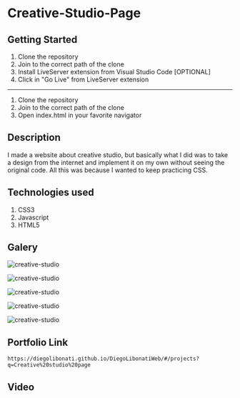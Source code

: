 # Creative-Studio-Page

## Getting Started

1. Clone the repository
2. Join to the correct path of the clone
3. Install LiveServer extension from Visual Studio Code [OPTIONAL]
4. Click in "Go Live" from LiveServer extension

---

1. Clone the repository
2. Join to the correct path of the clone
3. Open index.html in your favorite navigator

## Description

I made a website about creative studio, but basically what I did was to take a design from the internet and implement it on my own without seeing the original code. All this was because I wanted to keep practicing CSS.

## Technologies used

1. CSS3
2. Javascript
3. HTML5

## Galery

![creative-studio](https://raw.githubusercontent.com/DiegoLibonati/DiegoLibonatiWeb/main/data/projects/Css/Imagenes/creativestoriescss-0.jpg)

![creative-studio](https://raw.githubusercontent.com/DiegoLibonati/DiegoLibonatiWeb/main/data/projects/Css/Imagenes/creativestoriescss-1.jpg)

![creative-studio](https://raw.githubusercontent.com/DiegoLibonati/DiegoLibonatiWeb/main/data/projects/Css/Imagenes/creativestoriescss-2.jpg)

![creative-studio](https://raw.githubusercontent.com/DiegoLibonati/DiegoLibonatiWeb/main/data/projects/Css/Imagenes/creativestoriescss-3.jpg)

![creative-studio](https://raw.githubusercontent.com/DiegoLibonati/DiegoLibonatiWeb/main/data/projects/Css/Imagenes/creativestoriescss-4.jpg)

## Portfolio Link

`https://diegolibonati.github.io/DiegoLibonatiWeb/#/projects?q=Creative%20studio%20page`

## Video
